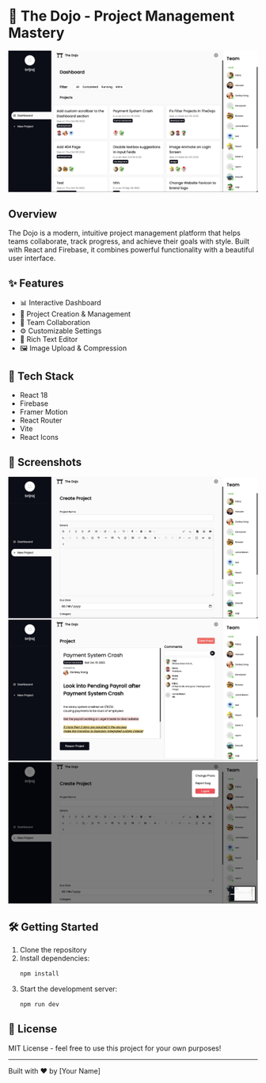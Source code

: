 # 🥋 The Dojo - Project Management Mastery

![Dashboard Preview](repo-assets/dashboard.png)

## Overview

The Dojo is a modern, intuitive project management platform that helps teams collaborate, track progress, and achieve their goals with style. Built with React and Firebase, it combines powerful functionality with a beautiful user interface.

## ✨ Features

- 📊 Interactive Dashboard
- 🎯 Project Creation & Management
- 👥 Team Collaboration
- ⚙️ Customizable Settings
- 📝 Rich Text Editor
- 🖼️ Image Upload & Compression

## 🚀 Tech Stack

- React 18
- Firebase
- Framer Motion
- React Router
- Vite
- React Icons

## 🎨 Screenshots

![Create Project](repo-assets/create%20project.png)
![Project Details](repo-assets/project%20details.png)
![Settings](repo-assets/settings.png)

## 🛠️ Getting Started

1. Clone the repository
2. Install dependencies:
   ```bash
   npm install
   ```
3. Start the development server:
   ```bash
   npm run dev
   ```

## 📝 License

MIT License - feel free to use this project for your own purposes!

---

Built with ❤️ by [Your Name]

